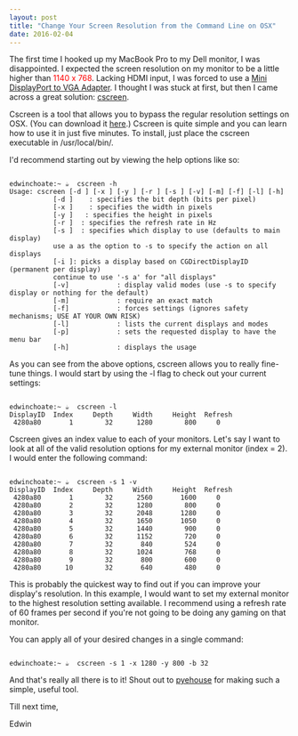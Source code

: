 ```yaml
---
layout: post
title: "Change Your Screen Resolution from the Command Line on OSX"
date: 2016-02-04
---
```


The first time I hooked up my MacBook Pro to my Dell monitor, I was disappointed. I expected the screen resolution on my monitor to be a little higher than <span style="color: red;">1140 x 768</span>. Lacking HDMI input, I was forced to use a [Mini DisplayPort to VGA Adapter](http://www.apple.com/shop/product/MB572Z/B/mini-displayport-to-vga-adapter). I thought I was stuck at first, but then I came across a great solution: [cscreen](http://www.pyehouse.com/cscreen/).

Cscreen is a tool that allows you to bypass the regular resolution settings on OSX. (You can download it [here](http://www.pyehouse.com/cscreen/).) Cscreen is quite simple and you can learn how to use it in just five minutes. To install, just place the cscreen executable in /usr/local/bin/.

I'd recommend starting out by viewing the help options like so:

<pre><code class="language-bash">
edwinchoate:~ ☕️  cscreen -h
Usage: cscreen [-d <depth>] [-x <width>] [-y <height>] [-r <refresh>] [-s <display>] [-v] [-m] [-f] [-l] [-h]
           [-d <depth>]    : specifies the bit depth (bits per pixel)
           [-x <width>]    : specifies the width in pixels
           [-y <height>]   : specifies the height in pixels
           [-r <refresh>]  : specifies the refresh rate in Hz
           [-s <display>]  : specifies which display to use (defaults to main display)
		   use a as the option to -s to specify the action on all displays
           [-i <displayID>]: picks a display based on CGDirectDisplayID (permanent per display)
           continue to use '-s a' for "all displays"
           [-v]	           : display valid modes (use -s to specify display or nothing for the default)
           [-m]            : require an exact match
           [-f]	           : forces settings (ignores safety mechanisms; USE AT YOUR OWN RISK)
           [-l]            : lists the current displays and modes
           [-p]            : sets the requested display to have the menu bar
           [-h]            : displays the usage
</code></pre>

As you can see from the above options, cscreen allows you to really fine-tune things. I would start by using the -l flag to check out your current settings:

<pre><code class="language-bash">
edwinchoate:~ ☕️  cscreen -l
DisplayID  Index     Depth     Width     Height  Refresh
 4280a80       1        32      1280        800     0
</code></pre>

Cscreen gives an index value to each of your monitors. Let's say I want to look at all of the valid resolution options for my external monitor (index = 2). I would enter the following command:

<pre><code class="language-bash">
edwinchoate:~ ☕️  cscreen -s 1 -v
DisplayID  Index     Depth     Width     Height  Refresh
 4280a80       1        32      2560       1600     0
 4280a80       2        32      1280        800     0
 4280a80       3        32      2048       1280     0
 4280a80       4        32      1650       1050     0
 4280a80       5        32      1440        900     0
 4280a80       6        32      1152        720     0
 4280a80       7        32       840        524     0
 4280a80       8        32      1024        768     0
 4280a80       9        32       800        600     0
 4280a80      10        32       640        480     0
</code></pre>

This is probably the quickest way to find out if you can improve your display's resolution.  In this example, I would want to set my external monitor to the highest resolution setting available. I recommend using a refresh rate of 60 frames per second if you're not going to be doing any gaming on that monitor.

You can apply all of your desired changes in a single command:

<pre><code class="language-bash">
edwinchoate:~ ☕️  cscreen -s 1 -x 1280 -y 800 -b 32 
</code></pre>

And that's really all there is to it! Shout out to [pyehouse](http://www.pyehouse.com/) for making such a simple, useful tool.

Till next time,

Edwin
